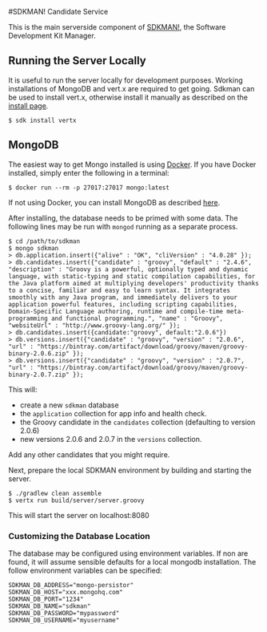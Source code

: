 #SDKMAN! Candidate Service

This is the main serverside component of [SDKMAN!](http://sdkman.io), the Software Development Kit Manager.

## Running the Server Locally

It is useful to run the server locally for development purposes. Working installations of MongoDB and vert.x are required to get going. Sdkman can be used to install vert.x, otherwise install it manually as described on the [install page](http://vertx.io/install.html).

    $ sdk install vertx

## MongoDB

The easiest way to get Mongo installed is using [Docker](http://docker.io). If you have Docker installed, simply enter the following in a terminal:

    $ docker run --rm -p 27017:27017 mongo:latest


If not using Docker, you can install MongoDB as described [here](http://www.mongodb.org/downloads).

After installing, the database needs to be primed with some data. The following lines may be run with `mongod` running as a separate process.

    $ cd /path/to/sdkman
    $ mongo sdkman
    > db.application.insert({"alive" : "OK", "cliVersion" : "4.0.28" });
    > db.candidates.insert({"candidate" : "groovy", "default" : "2.4.6", "description" : "Groovy is a powerful, optionally typed and dynamic language, with static-typing and static compilation capabilities, for the Java platform aimed at multiplying developers' productivity thanks to a concise, familiar and easy to learn syntax. It integrates smoothly with any Java program, and immediately delivers to your application powerful features, including scripting capabilities, Domain-Specific Language authoring, runtime and compile-time meta-programming and functional programming.", "name" : "Groovy", "websiteUrl" : "http://www.groovy-lang.org/" });
    > db.candidates.insert({candidate:"groovy", default:"2.0.6"})
    > db.versions.insert({"candidate" : "groovy", "version" : "2.0.6", "url" : "https://bintray.com/artifact/download/groovy/maven/groovy-binary-2.0.6.zip" });
    > db.versions.insert({"candidate" : "groovy", "version" : "2.0.7", "url" : "https://bintray.com/artifact/download/groovy/maven/groovy-binary-2.0.7.zip" });


This will:

* create a new `sdkman` database
* the `application` collection for app info and health check. 
* the Groovy candidate in the `candidates` collection (defaulting to version 2.0.6)
* new versions 2.0.6 and 2.0.7 in the `versions` collection.

Add any other candidates that you might require.

Next, prepare the local SDKMAN environment by building and starting the server.

    $ ./gradlew clean assemble
    $ vertx run build/server/server.groovy

This will start the server on localhost:8080

### Customizing the Database Location

The database may be configured using environment variables. If non are found, it will assume sensible defaults for a local mongodb installation. The follow environment variables can be specified:

    SDKMAN_DB_ADDRESS="mongo-persistor"
    SDKMAN_DB_HOST="xxx.mongohq.com"
    SDKMAN_DB_PORT="1234"
    SDKMAN_DB_NAME="sdkman"
    SDKMAN_DB_PASSWORD="mypassword"
    SDKMAN_DB_USERNAME="myusername"
